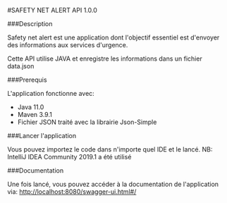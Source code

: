 #SAFETY NET ALERT API 1.0.0

###Description

Safety net alert est une application dont l'objectif essentiel est d'envoyer des informations aux services d'urgence.

Cette API utilise JAVA et enregistre les informations dans un fichier data.json

###Prerequis

L'application fonctionne avec:

- Java 11.0
- Maven 3.9.1
- Fichier JSON traité avec la librairie Json-Simple

###Lancer l'application

Vous pouvez importez le code dans n'importe quel IDE et le lancé.
NB: IntelliJ IDEA Community 2019.1 a été utilisé

###Documentation

Une fois lancé, vous pouvez accéder à la documentation de l'application via:
[http://localhost:8080/swagger-ui.html#/](http://localhost:8080/swagger-ui.html#/)


